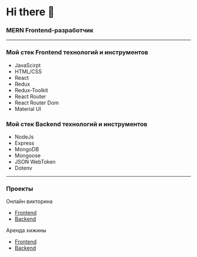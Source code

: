 # Hi there 👋

### MERN Frontend-разработчик
------------------------------------------------------------------------
### Мой стек Frontend технологий и инструментов

- JavaScirpt
- HTML/CSS
- React
- Redux
- Redux-Toolkit
- React Router
- React Router Dom
- Material UI



### Мой стек Backend технологий и инструментов

- NodeJs
- Express
- MongoDB
- Mongoose
- JSON WebToken
- Dotenv

--------------------------------------------------

### Проекты


Онлайн викторина

- [Frontend](https://github.com/MuhammadKatalov/Quize_frontend)
- [Backend](https://github.com/MuhammadKatalov/Quize_backend)



Аренда хижины

- [Frontend](https://github.com/MuhammadKatalov/Hotel_front)
- [Backend](https://github.com/MuhammadKatalov/Hotel_back)

